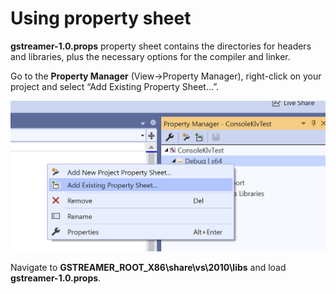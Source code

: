 # Using property sheet

**gstreamer-1.0.props** property sheet contains the directories for headers and libraries, plus the necessary options for the compiler and linker.


Go to the **Property Manager** (View→Property Manager), right-click on your project and select “Add Existing Property Sheet...”.

![Add Property Sheet](./images/vs-add-props.png)  

Navigate to **GSTREAMER_ROOT_X86\share\vs\2010\libs** and load **gstreamer-1.0.props**.